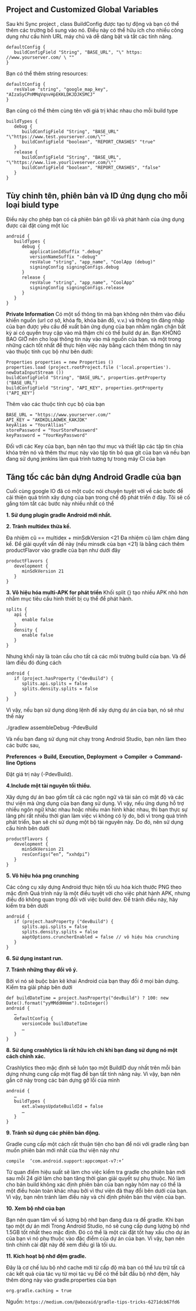 ## Project and Customized Global Variables

Sau khi Sync project , class BuildConfig được tạo tự động và bạn có thể thêm các trường bổ sung vào nó. Điều này có thể hữu ích cho nhiều công dụng như cấu hình URL máy chủ và dễ dàng bật và tắt các tính năng.

```
defaultConfig {
   buildConfigField "String", "BASE_URL", "\" https: //www.yourserver.com/ \ ""
}
```

Bạn có thể thêm string resources:

```
defaultConfig {
   resValue "string", "google_map_key", "AIzaSyCPnMMqVqnvHpEKKLDKJDJKSMCJ"
}
```

Bạn cũng có thể thêm cùng tên với giá trị khác nhau cho mỗi build type

```
buildTypes {
   debug {
      buildConfigField "String", "BASE_URL" "\"https://www.test.yourserver.com/\""
      buildConfigField "boolean", "REPORT_CRASHES" "true"
   }
   release {
      buildConfigField "String", "BASE_URL", "\"https://www.live.yourliveserver.com/\""
      buildConfigField "boolean", "REPORT_CRASHES", "false"
   }
}
```

## Tùy chỉnh tên, phiên bản và ID ứng dụng cho mỗi loại biuld type
Điều này cho phép bạn có cả phiên bản gỡ lỗi và phát hành của ứng dụng được cài đặt cùng một lúc

```
android {
   buildTypes {
      debug {
         applicationIdSuffix ".debug"
         versionNameSuffix "-debug"
         resValue "string", "app_name", "CoolApp (debug)"
         signingConfig signingConfigs.debug
      }
      release {
         resValue "string", "app_name", "CoolApp"
         signingConfig signingConfigs.release
      }
   }
}
```

**Private Information**
Có một số thông tin mà bạn không nên thêm vào điều khiển nguồn (url cơ sở, khóa fb, khóa bản đồ, v.v.) và thông tin đăng nhập của bạn được yêu cầu để xuất bản ứng dụng của bạn nhằm ngăn chặn bất kỳ ai có quyền truy cập vào mã thậm chí có thể build dự án. Bạn KHÔNG BAO GIỜ nên cho loại thông tin này vào mã nguồn của bạn. và một trong những cách tốt nhất để thực hiện việc này bằng cách thêm thông tin này vào thuộc tính cục bộ như bên dưới:

```
Properties properties = new Properties ()
properties.load (project.rootProject.file ('local.properties'). newDataInputStream ())
buildConfigField "String", "BASE_URL", properties.getProperty ("BASE_URL")
buildConfigField "String", "API_KEY", properties.getProperty ("API_KEY")
```

Thêm vào các thuộc tính cục bộ của bạn

```
BASE_URL = "https://www.yourserver.com/"
API_KEY = "AKDKDLLAOWEK_KAKJDK"
keyAlias ​​= "YourAllias"
storePassword = "YourStorePassword"
keyPassword = "YourKeyPassword"
```

Đối với các Key của bạn, bạn nên tạo thư mục và thiết lập các tập tin chìa khóa trên nó và thêm thư mục này vào tập tin bỏ qua git của bạn và nếu bạn đang sử dụng jenkins làm quá trình tương tự trong máy CI của bạn

## Tăng tốc các bản dựng Android Gradle của bạn
Cuối cùng google IO đã có một cuộc nói chuyện tuyệt vời về các bước để cải thiện quá trình xây dựng của bạn trong chế độ phát triển ở đây. Tôi sẽ cố gắng tóm tắt các bước này nhiều nhất có thể

**1. Sử dụng plugin gradle Android mới nhất.**

**2. Tránh multidex thừa kế.**

Đa nhiệm cũ == multidex + minSdkVersion <21
Đa nhiệm cũ làm chậm đáng kể.
Để giải quyết vấn đề này (nếu minsdk của bạn <21) là bằng cách thêm productFlavor vào gradle của bạn như dưới đây

```
productFlavors {
   development {
      minSdkVersion 21
   }
}
```

**3. Vô hiệu hóa multi-APK for phát triển**
Khối split {} tạo nhiều APK nhỏ hơn nhắm mục tiêu cấu hình thiết bị cụ thể để phát hành.

```
splits {
   api {
      enable false
   }
   density {
      enable false
   }
}
```

Nhưng khối này là toàn cầu cho tất cả các môi trường build của bạn. Và để làm điều đó đúng cách

```
android {
   if (project.hasProperty ("devBuild") {
      splits.api.splits = false
      splits.density.splits = false
   }
}
```

Vì vậy, nếu bạn sử dụng dòng lệnh để xây dựng dự án của bạn, nó sẽ như thế này

./gradlew assembleDebug -PdevBuild

Và nếu bạn đang sử dụng nút chạy trong Android Studio, bạn nên làm theo các bước sau,

**Preferences -> Build, Execution, Deployment -> Compiler -> Command-line Options**

Đặt giá trị này (-PdevBuild).

**4.Include một tài nguyên tối thiểu.**

Xây dựng dự án bao gồm tất cả các ngôn ngữ và tài sản có mật độ và các thư viện mà ứng dụng của bạn đang sử dụng. Vì vậy, nếu ứng dụng hỗ trợ nhiều ngôn ngữ khác nhau hoặc nhiều màn hình khác nhau, thì bạn thực sự lãng phí rất nhiều thời gian làm việc vì không có lý do, bởi vì trong quá trình phát triển, bạn sẽ chỉ sử dụng một bộ tài nguyên này. Do đó, nên sử dụng cấu hình bên dưới

```
productFlavors {
   development {
      minSdkVersion 21
      resConfigs(“en”, “xxhdpi”)
   }
}
```

**5. Vô hiệu hóa png crunching**

Các công cụ xây dựng Android thực hiện tối ưu hóa kích thước PNG theo mặc định
Quá trình này là một điều tuyệt vời cho việc phát hành APK, nhưng điều đó không quan trọng đối với việc build dev. Để tránh điều này, hãy kiểm tra bên dưới
```
android {
   if (project.hasProperty ("devBuild") {
      splits.api.splits = false
      splits.density.splits = false
      aaptOptions.cruncherEnabled = false // vô hiệu hóa crunching
   }
}
```

**6. Sử dụng instant run.**

**7. Tránh những thay đổi vô ý.**

Bởi vì nó sẽ buộc bản kê khai Android của bạn thay đổi ở mọi bản dựng. Kiểm tra giải pháp bên dưới
```
def buildDateTime = project.hasProperty("devBuild") ? 100: new Date().format("yyMMddHHmm").toInteger()
android {
   …
   defaultConfig {
      versionCode buildDateTime
      …
   }
}
```
**8. Sử dụng crashlytics là rất hữu ích chỉ khi bạn đang sử dụng nó một cách chính xác.**

Crashlytics theo mặc định sẽ luôn tạo một BuildID duy nhất trên mỗi bản dựng nhưng cung cấp một flag để bạn tắt tính năng này. Vì vậy, bạn nên gắn cờ này trong các bản dựng gỡ lỗi của mình
```
android {
   …
   buildTypes {
      ext.alwaysUpdateBuildId = false
      …
   }
}
```

**9. Tránh sử dụng các phiên bản động.**

Gradle cung cấp một cách rất thuận tiện cho bạn để nói với gradle rằng bạn muốn phiên bản mới nhất của thư viện này như
```
compile  ‘com.android.support:appcompat-v7:+’
```

Từ quan điểm hiệu suất sẽ làm cho việc kiểm tra gradle cho phiên bản mới sau mỗi 24 giờ làm cho bạn tăng thời gian giải quyết sự phụ thuộc.
Nó làm cho bản build không xác định phiên bản của bạn ngày hôm nay có thể là một điều hoàn toàn khác nhau bởi vì thư viện đã thay đổi bên dưới của bạn.
Vì vậy, bạn nên tránh làm điều này và chỉ định phiên bản thư viện của bạn.

**10. Xem bộ nhớ của bạn**

Bạn nên quan tâm về số lượng bộ nhớ bạn đang đưa ra để gradle.
Khi bạn tạo một dự án mới Trong Android Studio, nó sẽ cung cấp dung lượng bộ nhớ 1.5GB tốt nhất theo mặc định. Đó có thể là một cài đặt tốt hay xấu cho dự án của bạn vì nó phụ thuộc vào đặc điểm của dự án của bạn. Vì vậy, bạn nên tinh chỉnh cài đặt này để xem điều gì là tối ưu.

**11. Kích hoạt bộ nhớ đệm gradle.**

Đây là cơ chế lưu bộ nhớ cache mới từ cấp độ mà bạn có thể lưu trữ tất cả các kết quả của tác vụ từ mọi tác vụ
Để có thể bắt đầu bộ nhớ đệm, hãy thêm dòng này vào gradle.properties của bạn
```
org.gradle.caching = true
```

Nguồn:
`https://medium.com/@abozaid/gradle-tips-tricks-6271dcb67fd6`